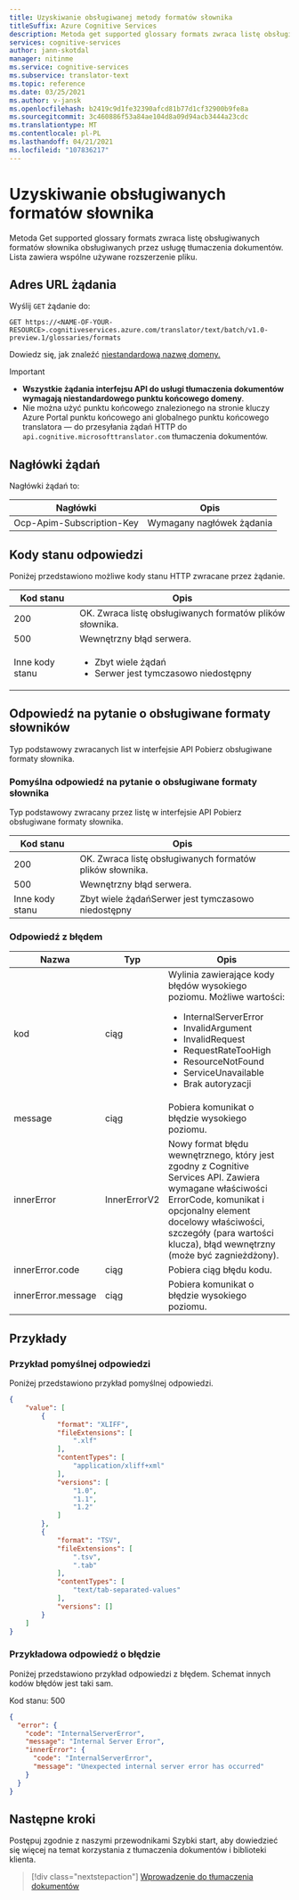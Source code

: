 ```yaml
---
title: Uzyskiwanie obsługiwanej metody formatów słownika
titleSuffix: Azure Cognitive Services
description: Metoda get supported glossary formats zwraca listę obsługiwanych formatów słownika.
services: cognitive-services
author: jann-skotdal
manager: nitinme
ms.service: cognitive-services
ms.subservice: translator-text
ms.topic: reference
ms.date: 03/25/2021
ms.author: v-jansk
ms.openlocfilehash: b2419c9d1fe32390afcd81b77d1cf32900b9fe8a
ms.sourcegitcommit: 3c460886f53a84ae104d8a09d94acb3444a23cdc
ms.translationtype: MT
ms.contentlocale: pl-PL
ms.lasthandoff: 04/21/2021
ms.locfileid: "107836217"
---
```

# <a name="get-supported-glossary-formats"></a>Uzyskiwanie obsługiwanych formatów słownika

Metoda Get supported glossary formats zwraca listę obsługiwanych formatów słownika obsługiwanych przez usługę tłumaczenia dokumentów. Lista zawiera wspólne używane rozszerzenie pliku.

## <a name="request-url"></a>Adres URL żądania

Wyślij `GET` żądanie do:
```HTTP
GET https://<NAME-OF-YOUR-RESOURCE>.cognitiveservices.azure.com/translator/text/batch/v1.0-preview.1/glossaries/formats
```

Dowiedz się, jak znaleźć [niestandardową nazwę domeny.](../get-started-with-document-translation.md#find-your-custom-domain-name)

> [!IMPORTANT]
>
> * **Wszystkie żądania interfejsu API do usługi tłumaczenia dokumentów wymagają niestandardowego punktu końcowego domeny**.
> * Nie można użyć punktu końcowego znalezionego na  stronie kluczy Azure Portal punktu końcowego ani globalnego punktu końcowego translatora — do przesyłania żądań HTTP do `api.cognitive.microsofttranslator.com` tłumaczenia dokumentów.

## <a name="request-headers"></a>Nagłówki żądań

Nagłówki żądań to:

|Nagłówki|Opis|
|--- |--- |
|Ocp-Apim-Subscription-Key|Wymagany nagłówek żądania|

## <a name="response-status-codes"></a>Kody stanu odpowiedzi

Poniżej przedstawiono możliwe kody stanu HTTP zwracane przez żądanie.

|Kod stanu|Opis|
|--- |--- |
|200|OK. Zwraca listę obsługiwanych formatów plików słownika.|
|500|Wewnętrzny błąd serwera.|
|Inne kody stanu|<ul><li>Zbyt wiele żądań</li><li>Serwer jest tymczasowo niedostępny</li></ul>|


## <a name="get-supported-glossary-formats-response"></a>Odpowiedź na pytanie o obsługiwane formaty słowników

Typ podstawowy zwracanych list w interfejsie API Pobierz obsługiwane formaty słownika.

### <a name="successful-get-supported-glossary-formats-response"></a>Pomyślna odpowiedź na pytanie o obsługiwane formaty słownika

Typ podstawowy zwracany przez listę w interfejsie API Pobierz obsługiwane formaty słownika.

|Kod stanu|Opis|
|--- |--- |
|200|OK. Zwraca listę obsługiwanych formatów plików słownika.|
|500|Wewnętrzny błąd serwera.|
|Inne kody stanu|Zbyt wiele żądańSerwer jest tymczasowo niedostępny|

### <a name="error-response"></a>Odpowiedź z błędem

|Nazwa|Typ|Opis|
|--- |--- |--- |
|kod|ciąg|Wylinia zawierające kody błędów wysokiego poziomu. Możliwe wartości:<br/><ul><li>InternalServerError</li><li>InvalidArgument</li><li>InvalidRequest</li><li>RequestRateTooHigh</li><li>ResourceNotFound</li><li>ServiceUnavailable</li><li>Brak autoryzacji</li></ul>|
|message|ciąg|Pobiera komunikat o błędzie wysokiego poziomu.|
|innerError|InnerErrorV2|Nowy format błędu wewnętrznego, który jest zgodny z Cognitive Services API. Zawiera wymagane właściwości ErrorCode, komunikat i opcjonalny element docelowy właściwości, szczegóły (para wartości klucza), błąd wewnętrzny (może być zagnieżdżony).|
|innerError.code|ciąg|Pobiera ciąg błędu kodu.|
|innerError.message|ciąg|Pobiera komunikat o błędzie wysokiego poziomu.|

## <a name="examples"></a>Przykłady

### <a name="example-successful-response"></a>Przykład pomyślnej odpowiedzi

Poniżej przedstawiono przykład pomyślnej odpowiedzi.

```JSON
{
    "value": [
        {
            "format": "XLIFF",
            "fileExtensions": [
                ".xlf"
            ],
            "contentTypes": [
                "application/xliff+xml"
            ],
            "versions": [
                "1.0",
                "1.1",
                "1.2"
            ]
        },
        {
            "format": "TSV",
            "fileExtensions": [
                ".tsv",
                ".tab"
            ],
            "contentTypes": [
                "text/tab-separated-values"
            ],
            "versions": []
        }
    ]
}
```

### <a name="example-error-response"></a>Przykładowa odpowiedź o błędzie
Poniżej przedstawiono przykład odpowiedzi z błędem. Schemat innych kodów błędów jest taki sam.

Kod stanu: 500

```JSON
{
  "error": {
    "code": "InternalServerError",
    "message": "Internal Server Error",
    "innerError": {
      "code": "InternalServerError",
      "message": "Unexpected internal server error has occurred"
    }
  }
}
```

## <a name="next-steps"></a>Następne kroki

Postępuj zgodnie z naszymi przewodnikami Szybki start, aby dowiedzieć się więcej na temat korzystania z tłumaczenia dokumentów i biblioteki klienta.

> [!div class="nextstepaction"]
> [Wprowadzenie do tłumaczenia dokumentów](../get-started-with-document-translation.md)
